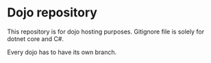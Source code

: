 # Dojo repository

This repository is for dojo hosting purposes.
Gitignore file is solely for dotnet core and C#.

Every dojo has to have its own branch.